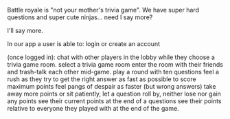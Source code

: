 Battle royale is "not your mother's trivia game". We have super hard questions and super cute ninjas... need I say more?

I'll say more.

In our app a user is able to:
   login or create an account

  (once logged in):
   chat with other players in the lobby while they choose a trivia game room.
   select a trivia game room
   enter the room with their friends and trash-talk each other mid-game.
   play a round with ten questions
   feel a rush as they try to get the right answer as fast as possible to score maximum points
   feel pangs of despair as faster (but wrong answers) take away more points
   or sit patiently, let a question roll by, neither lose nor gain any points
   see their current points at the end of a questions
   see their points relative to everyone they played with at the end of the game.
